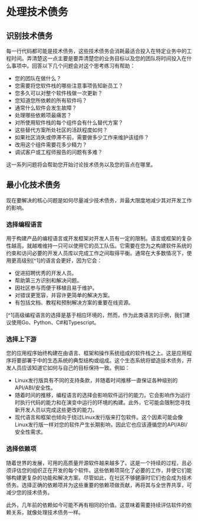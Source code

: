 # 处理技术债务

## 识别技术债务

每一行代码都可能是技术债务，这些技术债务会消耗最适合投入在特定业务中的工程时间。弄清楚这一点主要是要弄清楚您的业务目标以及您的团队将时间投入在什么事项中。回答以下几个问题会对这个思考练习有帮助：
- 您的团队在做什么？
- 您需要将您软件栈的哪些注意事项告知新员工？
- 您多久可以对整个软件栈做一次更新？
- 您知道您所依赖的所有软件吗？
- 通常什么软件会发生故障？
- 处理哪些依赖项最痛苦？
- 对所使用软件栈的每个组件会有什么替代方案？
- 这些替代方案所处社区的活跃程度如何？
- 如果社区消失或停滞不前，需要做多少工作来维护该组件？
- 改用这个组件需要花多少精力？
- 调试客户或工程师报告的问题有多难？

这一系列问题将会帮助您开始讨论技术债务以及您的盲点在哪里。

## 最小化技术债务

现在要解决的核心问题是如何尽量减少技术债务，并最大限度地减少其对开发工作的影响。

### 选择编程语言

用于构建产品的编程语言或开发框架对开发人员有一定的限制。语言或框架的复杂性越高，就越难维持一只可以使用它的员工队伍。它需要在您为之构建软件系统的约束和访问必要的开发人员库以完成工作之间取得平衡。通常在大多数情况下，使用更高级别[^1]的语言会更好，因为它会：

- 促进招聘优秀的开发人员。
- 帮助第三方识别和解决问题。
- 因社区参与而便于移植且易于维护。
- 对错误更宽容，并容许更简单的解决方案。
- 有包括文档、教程和预制解决方案的重要在线资源。

[^1]高级编程语言的选择是基于相应环境的，然而，作为此类语言的示例，我们建议使用Go、Python、C#和Typescript。

### 选择上下游

您的应用程序始终构建在由语言、框架和操作系统组成的软件栈之上。这是应用程序将要部署于中的生态系统的典型结构或组成。这个生态系统将塑造技术债务，开发人员应该知道它如何与自己的目标保持一致。例如：

- Linux发行版具有不同的支持条款，并随着时间推移一直保证各种级别的API/ABI/安全性。
- 随着时间的推移，编程语言的选择会影响软件运行的能力。它会影响作为运行时执行代码的能力和在演变中运行的环境的构建。此外，它可能会限制您寻找新开发人员以完成这些更改的能力。
- 现代语言和框架也倾向于绕过Linux发行版来打包软件。这个因素可能会像Linux发行版一样对您的软件产生长期影响，因此它也应该遵循您的API/ABI/安全性需求。

### 选择依赖项

随着世界的发展，可用的高质量开源软件越来越多了。这是一个持续的过程，且必须评估您的组织正在开发的每个软件。这些依赖项简化了必要的工作，并使它们能够构建更复杂的功能和解决方案。尽管如此，在社区不够健康时它们也会成为技术债务。选择正确的依赖项并为这些重要的依赖项做贡献，再将其与全世界共享，可减少您的技术债务。 

此外，几年前的依赖如今可能不再有相同的价值。这意味着需要持续评估软件的依赖关系，就像处理技术债务一样。

